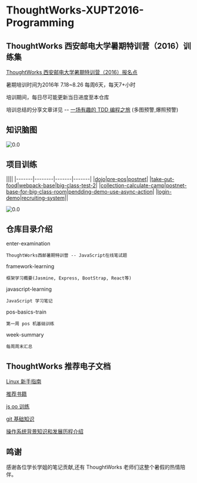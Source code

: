 # ThoughtWorks-XUPT2016-Programming

## ThoughtWorks 西安邮电大学暑期特训营（2016）训练集

[ThoughtWorks 西安邮电大学暑期特训营（2016）报名点](https://jinshuju.net/f/rHT9Fo)

暑期培训时间为2016年 7.18~8.26 每周6天，每天7+小时

培训期间，每日尽可能更新当日进度至本仓库

培训总结的分享文章详见 -- [一场有趣的 TDD 编程之旅]() (多图预警,爆照预警)

## 知识脑图

![0.0](http://ociilqbxq.bkt.clouddn.com/ThoughtWorks%20%E8%A5%BF%E9%82%AE%E6%9A%91%E6%9C%9F%E5%9F%B9%E8%AE%AD%E8%A6%81%E7%82%B9.png)

## 项目训练

||||
|-------|--------|-------|-------|
|[dojo](https://github.com/hkliya/dojo)|[pre-pos](https://github.com/twa-camp/pre-pos)|[postnet](https://github.com/linwenjun/postnet)|
|[take-out-food](https://github.com/freewind/take-out-food)|[webpack-base](https://github.com/react-redux-practise/webpack-base)|[big-class-test-2](https://github.com/twa-camp-2016/big-class-test-2)|
|[collection-calculate-camp](https://github.com/iamcoach/collection-calculate-camp)|[postnet-base-for-big-class-room](https://github.com/twa-camp-2016/postnet-base-for-big-classroom)|[pendding-demo-use-async-action](https://github.com/react-redux-practise/pendding-demo-use-async-action)|
|[login-demo](https://github.com/react-redux-practise/login-demo)|[recruiting-system](https://github.com/thoughtworks-academy/recruiting-system)||

![0.0](http://note.youdao.com/yws/public/resource/6ba53bd3621a59667d9e84d5f90d99d0/xmlnote/7F7FB337612D4C10AA78EE87EC3C9421/5203)

## 仓库目录介绍

enter-examination

    ThoughtWorks西邮暑期特训营 -- JavaScript在线笔试题

framework-learning

    框架学习概要(Jasmine, Express, BootStrap, React等)

javascript-learning

    JavaScript 学习笔记

pos-basics-train

    第一周 pos 机基础训练

week-summary

    每周周末汇总

    
## ThoughtWorks 推荐电子文档

[Linux 新手指南](http://thoughtworks-academy.github.io/linux-guide/zh-hans/)

[推荐书籍](https://github.com/iamcoach/books)

[js oo 训练](https://github.com/iamcoach/oo-basic-step-by-step)

[git 基础知识](https://github.com/iamcoach/git)

[操作系统背景知识和发展历程介绍](https://github.com/iamcoach/os-intro)

## 鸣谢

感谢各位学长学姐的笔记贡献,还有 ThoughtWorks 老师们这整个暑假的热情陪伴。
